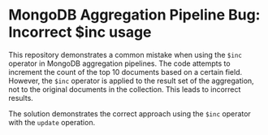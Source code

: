 # MongoDB Aggregation Pipeline Bug: Incorrect $inc usage
This repository demonstrates a common mistake when using the `$inc` operator in MongoDB aggregation pipelines. The code attempts to increment the count of the top 10 documents based on a certain field. However, the `$inc` operator is applied to the result set of the aggregation, not to the original documents in the collection.  This leads to incorrect results.

The solution demonstrates the correct approach using the `$inc` operator with the `update` operation. 